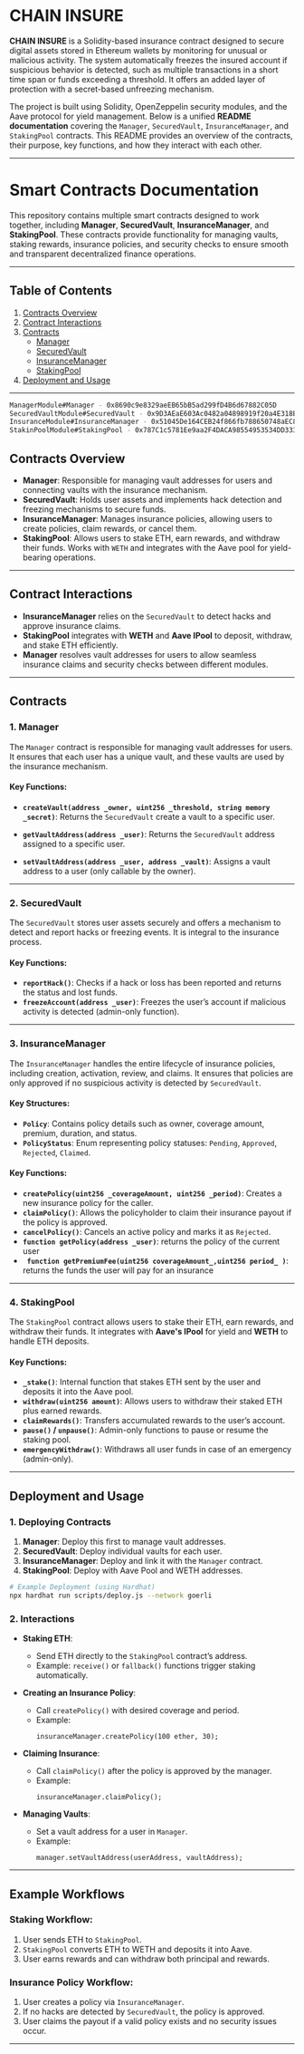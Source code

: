 
# CHAIN INSURE

**CHAIN INSURE** is a Solidity-based insurance contract designed to secure digital assets stored in Ethereum wallets by monitoring for unusual or malicious activity. The system automatically freezes the insured account if suspicious behavior is detected, such as multiple transactions in a short time span or funds exceeding a threshold. It offers an added layer of protection with a secret-based unfreezing mechanism.

The project is built using Solidity, OpenZeppelin security modules, and the Aave protocol for yield management.
Below is a unified **README documentation** covering the `Manager`, `SecuredVault`, `InsuranceManager`, and `StakingPool` contracts. This README provides an overview of the contracts, their purpose, key functions, and how they interact with each other.

---

# **Smart Contracts Documentation**

This repository contains multiple smart contracts designed to work together, including **Manager**, **SecuredVault**, **InsuranceManager**, and **StakingPool**. These contracts provide functionality for managing vaults, staking rewards, insurance policies, and security checks to ensure smooth and transparent decentralized finance operations.

---

## **Table of Contents**
1. [Contracts Overview](#contracts-overview)
2. [Contract Interactions](#contract-interactions)
3. [Contracts](#contracts)
    - [Manager](#1-manager)
    - [SecuredVault](#2-securedvault)
    - [InsuranceManager](#3-insurancemanager)
    - [StakingPool](#4-stakingpool)
4. [Deployment and Usage](#deployment-and-usage)

---

```bash
ManagerModule#Manager - 0x8690c9e8329aeEB65bB5ad299fD4B6d67882C05D
SecuredVaultModule#SecuredVault - 0x9D3AEaE603Ac0482a04898919f20a4E318B99Cf8
InsuranceModule#InsuranceManager - 0x51045De164CEB24f866fb788650748aEC8370769
StakinPoolModule#StakingPool - 0x787C1c5781Ee9aa2F4DACA98554953534DD333Fa
```

## **Contracts Overview**
- **Manager**: Responsible for managing vault addresses for users and connecting vaults with the insurance mechanism.
- **SecuredVault**: Holds user assets and implements hack detection and freezing mechanisms to secure funds.
- **InsuranceManager**: Manages insurance policies, allowing users to create policies, claim rewards, or cancel them.
- **StakingPool**: Allows users to stake ETH, earn rewards, and withdraw their funds. Works with `WETH` and integrates with the Aave pool for yield-bearing operations.

---

## **Contract Interactions**
- **InsuranceManager** relies on the `SecuredVault` to detect hacks and approve insurance claims.
- **StakingPool** integrates with **WETH** and **Aave IPool** to deposit, withdraw, and stake ETH efficiently.
- **Manager** resolves vault addresses for users to allow seamless insurance claims and security checks between different modules.

---

## **Contracts**

### **1. Manager**
The `Manager` contract is responsible for managing vault addresses for users. It ensures that each user has a unique vault, and these vaults are used by the insurance mechanism.

#### **Key Functions:**
- **`createVault(address _owner, uint256 _threshold, string memory _secret)`**: Returns the `SecuredVault` create a vault to a specific user.

- **`getVaultAddress(address _user)`**: Returns the `SecuredVault` address assigned to a specific user.
- **`setVaultAddress(address _user, address _vault)`**: Assigns a vault address to a user (only callable by the owner).

---

### **2. SecuredVault**
The `SecuredVault` stores user assets securely and offers a mechanism to detect and report hacks or freezing events. It is integral to the insurance process.

#### **Key Functions:**
- **`reportHack()`**: Checks if a hack or loss has been reported and returns the status and lost funds.
- **`freezeAccount(address _user)`**: Freezes the user’s account if malicious activity is detected (admin-only function).

---

### **3. InsuranceManager**
The `InsuranceManager` handles the entire lifecycle of insurance policies, including creation, activation, review, and claims. It ensures that policies are only approved if no suspicious activity is detected by `SecuredVault`.

#### **Key Structures:**
- **`Policy`**: Contains policy details such as owner, coverage amount, premium, duration, and status.
- **`PolicyStatus`**: Enum representing policy statuses: `Pending`, `Approved`, `Rejected`, `Claimed`.

#### **Key Functions:**
- **`createPolicy(uint256 _coverageAmount, uint256 _period)`**: Creates a new insurance policy for the caller.
- **`claimPolicy()`**: Allows the policyholder to claim their insurance payout if the policy is approved.
- **`cancelPolicy()`**: Cancels an active policy and marks it as `Rejected`.
- **`function getPolicy(address _user)`**: returns the policy of the current user
-  **` function getPremiumFee(uint256 coverageAmount_,uint256 period_ )`**: returns the funds the user will pay for an insurance 

---

### **4. StakingPool**
The `StakingPool` contract allows users to stake their ETH, earn rewards, and withdraw their funds. It integrates with **Aave's IPool** for yield and **WETH** to handle ETH deposits.

#### **Key Functions:**
- **`_stake()`**: Internal function that stakes ETH sent by the user and deposits it into the Aave pool.
- **`withdraw(uint256 amount)`**: Allows users to withdraw their staked ETH plus earned rewards.
- **`claimRewards()`**: Transfers accumulated rewards to the user’s account.
- **`pause()` / `unpause()`**: Admin-only functions to pause or resume the staking pool.
- **`emergencyWithdraw()`**: Withdraws all user funds in case of an emergency (admin-only).

---

## **Deployment and Usage**

### **1. Deploying Contracts**
1. **Manager**: Deploy this first to manage vault addresses.
2. **SecuredVault**: Deploy individual vaults for each user.
3. **InsuranceManager**: Deploy and link it with the `Manager` contract.
4. **StakingPool**: Deploy with Aave Pool and WETH addresses.

```bash
# Example Deployment (using Hardhat)
npx hardhat run scripts/deploy.js --network goerli
```

### **2. Interactions**
- **Staking ETH**:
    - Send ETH directly to the `StakingPool` contract’s address.
    - Example: `receive()` or `fallback()` functions trigger staking automatically.

- **Creating an Insurance Policy**:
    - Call `createPolicy()` with desired coverage and period.
    - Example: 
      ```solidity
      insuranceManager.createPolicy(100 ether, 30);
      ```

- **Claiming Insurance**:
    - Call `claimPolicy()` after the policy is approved by the manager.
    - Example:
      ```solidity
      insuranceManager.claimPolicy();
      ```

- **Managing Vaults**:
    - Set a vault address for a user in `Manager`.
    - Example:
      ```solidity
      manager.setVaultAddress(userAddress, vaultAddress);
      ```

---

## **Example Workflows**

### **Staking Workflow:**
1. User sends ETH to `StakingPool`.
2. `StakingPool` converts ETH to WETH and deposits it into Aave.
3. User earns rewards and can withdraw both principal and rewards.

### **Insurance Policy Workflow:**
1. User creates a policy via `InsuranceManager`.
2. If no hacks are detected by `SecuredVault`, the policy is approved.
3. User claims the payout if a valid policy exists and no security issues occur.

---
